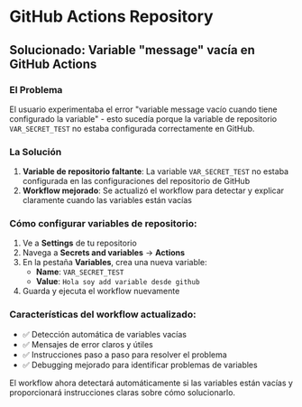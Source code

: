 # GitHub Actions Repository

## Solucionado: Variable "message" vacía en GitHub Actions

### El Problema
El usuario experimentaba el error "variable message vacío cuando tiene configurado la variable" - esto sucedía porque la variable de repositorio `VAR_SECRET_TEST` no estaba configurada correctamente en GitHub.

### La Solución
1. **Variable de repositorio faltante**: La variable `VAR_SECRET_TEST` no estaba configurada en las configuraciones del repositorio de GitHub
2. **Workflow mejorado**: Se actualizó el workflow para detectar y explicar claramente cuando las variables están vacías

### Cómo configurar variables de repositorio:
1. Ve a **Settings** de tu repositorio
2. Navega a **Secrets and variables** → **Actions**  
3. En la pestaña **Variables**, crea una nueva variable:
   - **Name**: `VAR_SECRET_TEST`
   - **Value**: `Hola soy add variable desde github`
4. Guarda y ejecuta el workflow nuevamente

### Características del workflow actualizado:
- ✅ Detección automática de variables vacías
- ✅ Mensajes de error claros y útiles
- ✅ Instrucciones paso a paso para resolver el problema
- ✅ Debugging mejorado para identificar problemas de variables

El workflow ahora detectará automáticamente si las variables están vacías y proporcionará instrucciones claras sobre cómo solucionarlo.
